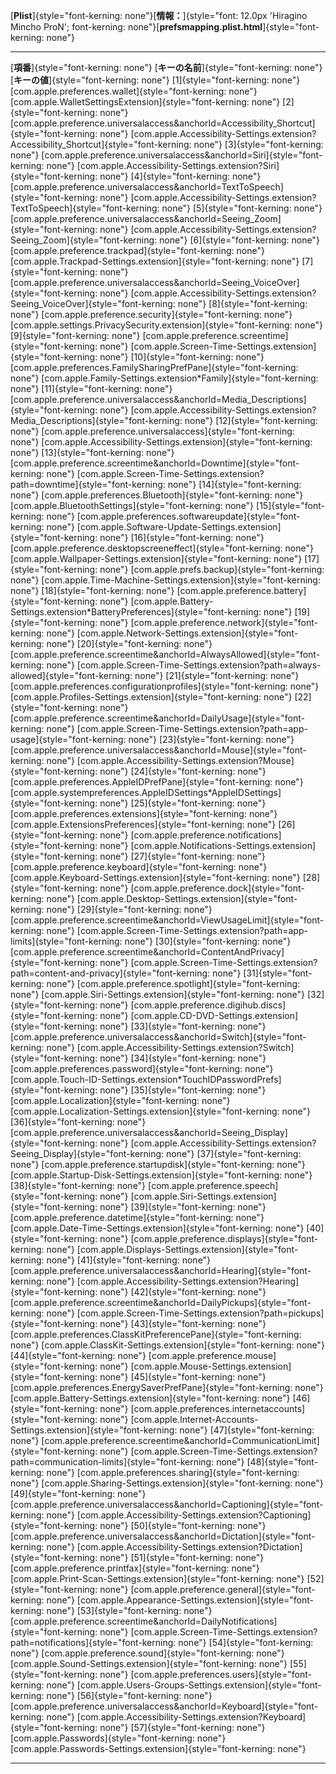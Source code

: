 [**Plist**]{style="font-kerning: none"}[**情報：**]{style="font: 12.0px 'Hiragino Mincho ProN'; font-kerning: none"}[**prefsmapping.plist.html**]{style="font-kerning: none"}

  ---------------------------------------- ---------------------------------------------------------------------------------------------------- --------------------------------------------------------------------------------------------------
  [**項番**]{style="font-kerning: none"}   [**キーの名前**]{style="font-kerning: none"}                                                         [**キーの値**]{style="font-kerning: none"}
  [1]{style="font-kerning: none"}          [com.apple.preferences.wallet]{style="font-kerning: none"}                                           [com.apple.WalletSettingsExtension]{style="font-kerning: none"}
  [2]{style="font-kerning: none"}          [com.apple.preference.universalaccess&anchorId=Accessibility_Shortcut]{style="font-kerning: none"}   [com.apple.Accessibility-Settings.extension?Accessibility_Shortcut]{style="font-kerning: none"}
  [3]{style="font-kerning: none"}          [com.apple.preference.universalaccess&anchorId=Siri]{style="font-kerning: none"}                     [com.apple.Accessibility-Settings.extension?Siri]{style="font-kerning: none"}
  [4]{style="font-kerning: none"}          [com.apple.preference.universalaccess&anchorId=TextToSpeech]{style="font-kerning: none"}             [com.apple.Accessibility-Settings.extension?TextToSpeech]{style="font-kerning: none"}
  [5]{style="font-kerning: none"}          [com.apple.preference.universalaccess&anchorId=Seeing_Zoom]{style="font-kerning: none"}              [com.apple.Accessibility-Settings.extension?Seeing_Zoom]{style="font-kerning: none"}
  [6]{style="font-kerning: none"}          [com.apple.preference.trackpad]{style="font-kerning: none"}                                          [com.apple.Trackpad-Settings.extension]{style="font-kerning: none"}
  [7]{style="font-kerning: none"}          [com.apple.preference.universalaccess&anchorId=Seeing_VoiceOver]{style="font-kerning: none"}         [com.apple.Accessibility-Settings.extension?Seeing_VoiceOver]{style="font-kerning: none"}
  [8]{style="font-kerning: none"}          [com.apple.preference.security]{style="font-kerning: none"}                                          [com.apple.settings.PrivacySecurity.extension]{style="font-kerning: none"}
  [9]{style="font-kerning: none"}          [com.apple.preference.screentime]{style="font-kerning: none"}                                        [com.apple.Screen-Time-Settings.extension]{style="font-kerning: none"}
  [10]{style="font-kerning: none"}         [com.apple.preferences.FamilySharingPrefPane]{style="font-kerning: none"}                            [com.apple.Family-Settings.extension\*Family]{style="font-kerning: none"}
  [11]{style="font-kerning: none"}         [com.apple.preference.universalaccess&anchorId=Media_Descriptions]{style="font-kerning: none"}       [com.apple.Accessibility-Settings.extension?Media_Descriptions]{style="font-kerning: none"}
  [12]{style="font-kerning: none"}         [com.apple.preference.universalaccess]{style="font-kerning: none"}                                   [com.apple.Accessibility-Settings.extension]{style="font-kerning: none"}
  [13]{style="font-kerning: none"}         [com.apple.preference.screentime&anchorId=Downtime]{style="font-kerning: none"}                      [com.apple.Screen-Time-Settings.extension?path=downtime]{style="font-kerning: none"}
  [14]{style="font-kerning: none"}         [com.apple.preferences.Bluetooth]{style="font-kerning: none"}                                        [com.apple.BluetoothSettings]{style="font-kerning: none"}
  [15]{style="font-kerning: none"}         [com.apple.preferences.softwareupdate]{style="font-kerning: none"}                                   [com.apple.Software-Update-Settings.extension]{style="font-kerning: none"}
  [16]{style="font-kerning: none"}         [com.apple.preference.desktopscreeneffect]{style="font-kerning: none"}                               [com.apple.Wallpaper-Settings.extension]{style="font-kerning: none"}
  [17]{style="font-kerning: none"}         [com.apple.prefs.backup]{style="font-kerning: none"}                                                 [com.apple.Time-Machine-Settings.extension]{style="font-kerning: none"}
  [18]{style="font-kerning: none"}         [com.apple.preference.battery]{style="font-kerning: none"}                                           [com.apple.Battery-Settings.extension\*BatteryPreferences]{style="font-kerning: none"}
  [19]{style="font-kerning: none"}         [com.apple.preference.network]{style="font-kerning: none"}                                           [com.apple.Network-Settings.extension]{style="font-kerning: none"}
  [20]{style="font-kerning: none"}         [com.apple.preference.screentime&anchorId=AlwaysAllowed]{style="font-kerning: none"}                 [com.apple.Screen-Time-Settings.extension?path=always-allowed]{style="font-kerning: none"}
  [21]{style="font-kerning: none"}         [com.apple.preferences.configurationprofiles]{style="font-kerning: none"}                            [com.apple.Profiles-Settings.extension]{style="font-kerning: none"}
  [22]{style="font-kerning: none"}         [com.apple.preference.screentime&anchorId=DailyUsage]{style="font-kerning: none"}                    [com.apple.Screen-Time-Settings.extension?path=app-usage]{style="font-kerning: none"}
  [23]{style="font-kerning: none"}         [com.apple.preference.universalaccess&anchorId=Mouse]{style="font-kerning: none"}                    [com.apple.Accessibility-Settings.extension?Mouse]{style="font-kerning: none"}
  [24]{style="font-kerning: none"}         [com.apple.preferences.AppleIDPrefPane]{style="font-kerning: none"}                                  [com.apple.systempreferences.AppleIDSettings\*AppleIDSettings]{style="font-kerning: none"}
  [25]{style="font-kerning: none"}         [com.apple.preferences.extensions]{style="font-kerning: none"}                                       [com.apple.ExtensionsPreferences]{style="font-kerning: none"}
  [26]{style="font-kerning: none"}         [com.apple.preference.notifications]{style="font-kerning: none"}                                     [com.apple.Notifications-Settings.extension]{style="font-kerning: none"}
  [27]{style="font-kerning: none"}         [com.apple.preference.keyboard]{style="font-kerning: none"}                                          [com.apple.Keyboard-Settings.extension]{style="font-kerning: none"}
  [28]{style="font-kerning: none"}         [com.apple.preference.dock]{style="font-kerning: none"}                                              [com.apple.Desktop-Settings.extension]{style="font-kerning: none"}
  [29]{style="font-kerning: none"}         [com.apple.preference.screentime&anchorId=ViewUsageLimit]{style="font-kerning: none"}                [com.apple.Screen-Time-Settings.extension?path=app-limits]{style="font-kerning: none"}
  [30]{style="font-kerning: none"}         [com.apple.preference.screentime&anchorId=ContentAndPrivacy]{style="font-kerning: none"}             [com.apple.Screen-Time-Settings.extension?path=content-and-privacy]{style="font-kerning: none"}
  [31]{style="font-kerning: none"}         [com.apple.preference.spotlight]{style="font-kerning: none"}                                         [com.apple.Siri-Settings.extension]{style="font-kerning: none"}
  [32]{style="font-kerning: none"}         [com.apple.preference.digihub.discs]{style="font-kerning: none"}                                     [com.apple.CD-DVD-Settings.extension]{style="font-kerning: none"}
  [33]{style="font-kerning: none"}         [com.apple.preference.universalaccess&anchorId=Switch]{style="font-kerning: none"}                   [com.apple.Accessibility-Settings.extension?Switch]{style="font-kerning: none"}
  [34]{style="font-kerning: none"}         [com.apple.preferences.password]{style="font-kerning: none"}                                         [com.apple.Touch-ID-Settings.extension\*TouchIDPasswordPrefs]{style="font-kerning: none"}
  [35]{style="font-kerning: none"}         [com.apple.Localization]{style="font-kerning: none"}                                                 [com.apple.Localization-Settings.extension]{style="font-kerning: none"}
  [36]{style="font-kerning: none"}         [com.apple.preference.universalaccess&anchorId=Seeing_Display]{style="font-kerning: none"}           [com.apple.Accessibility-Settings.extension?Seeing_Display]{style="font-kerning: none"}
  [37]{style="font-kerning: none"}         [com.apple.preference.startupdisk]{style="font-kerning: none"}                                       [com.apple.Startup-Disk-Settings.extension]{style="font-kerning: none"}
  [38]{style="font-kerning: none"}         [com.apple.preference.speech]{style="font-kerning: none"}                                            [com.apple.Siri-Settings.extension]{style="font-kerning: none"}
  [39]{style="font-kerning: none"}         [com.apple.preference.datetime]{style="font-kerning: none"}                                          [com.apple.Date-Time-Settings.extension]{style="font-kerning: none"}
  [40]{style="font-kerning: none"}         [com.apple.preference.displays]{style="font-kerning: none"}                                          [com.apple.Displays-Settings.extension]{style="font-kerning: none"}
  [41]{style="font-kerning: none"}         [com.apple.preference.universalaccess&anchorId=Hearing]{style="font-kerning: none"}                  [com.apple.Accessibility-Settings.extension?Hearing]{style="font-kerning: none"}
  [42]{style="font-kerning: none"}         [com.apple.preference.screentime&anchorId=DailyPickups]{style="font-kerning: none"}                  [com.apple.Screen-Time-Settings.extension?path=pickups]{style="font-kerning: none"}
  [43]{style="font-kerning: none"}         [com.apple.preferences.ClassKitPreferencePane]{style="font-kerning: none"}                           [com.apple.ClassKit-Settings.extension]{style="font-kerning: none"}
  [44]{style="font-kerning: none"}         [com.apple.preference.mouse]{style="font-kerning: none"}                                             [com.apple.Mouse-Settings.extension]{style="font-kerning: none"}
  [45]{style="font-kerning: none"}         [com.apple.preferences.EnergySaverPrefPane]{style="font-kerning: none"}                              [com.apple.Battery-Settings.extension]{style="font-kerning: none"}
  [46]{style="font-kerning: none"}         [com.apple.preferences.internetaccounts]{style="font-kerning: none"}                                 [com.apple.Internet-Accounts-Settings.extension]{style="font-kerning: none"}
  [47]{style="font-kerning: none"}         [com.apple.preference.screentime&anchorId=CommunicationLimit]{style="font-kerning: none"}            [com.apple.Screen-Time-Settings.extension?path=communication-limits]{style="font-kerning: none"}
  [48]{style="font-kerning: none"}         [com.apple.preferences.sharing]{style="font-kerning: none"}                                          [com.apple.Sharing-Settings.extension]{style="font-kerning: none"}
  [49]{style="font-kerning: none"}         [com.apple.preference.universalaccess&anchorId=Captioning]{style="font-kerning: none"}               [com.apple.Accessibility-Settings.extension?Captioning]{style="font-kerning: none"}
  [50]{style="font-kerning: none"}         [com.apple.preference.universalaccess&anchorId=Dictation]{style="font-kerning: none"}                [com.apple.Accessibility-Settings.extension?Dictation]{style="font-kerning: none"}
  [51]{style="font-kerning: none"}         [com.apple.preference.printfax]{style="font-kerning: none"}                                          [com.apple.Print-Scan-Settings.extension]{style="font-kerning: none"}
  [52]{style="font-kerning: none"}         [com.apple.preference.general]{style="font-kerning: none"}                                           [com.apple.Appearance-Settings.extension]{style="font-kerning: none"}
  [53]{style="font-kerning: none"}         [com.apple.preference.screentime&anchorId=DailyNotifications]{style="font-kerning: none"}            [com.apple.Screen-Time-Settings.extension?path=notifications]{style="font-kerning: none"}
  [54]{style="font-kerning: none"}         [com.apple.preference.sound]{style="font-kerning: none"}                                             [com.apple.Sound-Settings.extension]{style="font-kerning: none"}
  [55]{style="font-kerning: none"}         [com.apple.preferences.users]{style="font-kerning: none"}                                            [com.apple.Users-Groups-Settings.extension]{style="font-kerning: none"}
  [56]{style="font-kerning: none"}         [com.apple.preference.universalaccess&anchorId=Keyboard]{style="font-kerning: none"}                 [com.apple.Accessibility-Settings.extension?Keyboard]{style="font-kerning: none"}
  [57]{style="font-kerning: none"}         [com.apple.Passwords]{style="font-kerning: none"}                                                    [com.apple.Passwords-Settings.extension]{style="font-kerning: none"}
  ---------------------------------------- ---------------------------------------------------------------------------------------------------- --------------------------------------------------------------------------------------------------
